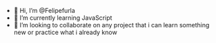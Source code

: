 - 👋 Hi, I’m @Felipefurla
- 🌱 I’m currently learning JavaScript
- 💞️ I’m looking to collaborate on any project that i can learn something new or practice what i already know

<!---
Felipefurla/Felipefurla is a ✨ special ✨ repository because its `README.md` (this file) appears on your GitHub profile.
You can click the Preview link to take a look at your changes.
--->
